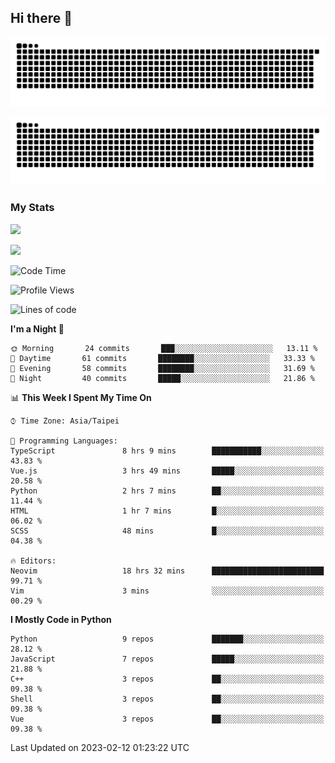 ## Hi there 👋

<div align="center">

![GitHub Snake Light](https://raw.githubusercontent.com/CSY54/CSY54/snake/github-snake.svg#gh-light-mode-only)

![GitHub Snake dark](https://raw.githubusercontent.com/CSY54/CSY54/snake/github-snake-dark.svg#gh-dark-mode-only)

</div>

### My Stats

![](https://github-readme-stats.vercel.app/api?username=CSY54&theme=nord&show_icons=true)

![](https://github-readme-stats.vercel.app/api/top-langs/?username=CSY54&theme=nord&layout=compact&card_width=445)

<!--START_SECTION:waka-->
![Code Time](http://img.shields.io/badge/Code%20Time-1%2C477%20hrs%2047%20mins-blue)

![Profile Views](http://img.shields.io/badge/Profile%20Views-0-blue)

![Lines of code](https://img.shields.io/badge/From%20Hello%20World%20I%27ve%20Written-113%20Thousand%20lines%20of%20code-blue)

**I'm a Night 🦉** 

```text
🌞 Morning       24 commits       ███░░░░░░░░░░░░░░░░░░░░░░   13.11 % 
🌆 Daytime       61 commits       ████████░░░░░░░░░░░░░░░░░   33.33 % 
🌃 Evening       58 commits       ████████░░░░░░░░░░░░░░░░░   31.69 % 
🌙 Night         40 commits       █████░░░░░░░░░░░░░░░░░░░░   21.86 % 

```


📊 **This Week I Spent My Time On** 

```text
⌚︎ Time Zone: Asia/Taipei

💬 Programming Languages: 
TypeScript               8 hrs 9 mins        ███████████░░░░░░░░░░░░░░   43.83 % 
Vue.js                   3 hrs 49 mins       █████░░░░░░░░░░░░░░░░░░░░   20.58 % 
Python                   2 hrs 7 mins        ██░░░░░░░░░░░░░░░░░░░░░░░   11.44 % 
HTML                     1 hr 7 mins         █░░░░░░░░░░░░░░░░░░░░░░░░   06.02 % 
SCSS                     48 mins             █░░░░░░░░░░░░░░░░░░░░░░░░   04.38 % 

🔥 Editors: 
Neovim                   18 hrs 32 mins      █████████████████████████   99.71 % 
Vim                      3 mins              ░░░░░░░░░░░░░░░░░░░░░░░░░   00.29 % 

```

**I Mostly Code in Python** 

```text
Python                   9 repos             ███████░░░░░░░░░░░░░░░░░░   28.12 % 
JavaScript               7 repos             █████░░░░░░░░░░░░░░░░░░░░   21.88 % 
C++                      3 repos             ██░░░░░░░░░░░░░░░░░░░░░░░   09.38 % 
Shell                    3 repos             ██░░░░░░░░░░░░░░░░░░░░░░░   09.38 % 
Vue                      3 repos             ██░░░░░░░░░░░░░░░░░░░░░░░   09.38 % 

```



 Last Updated on 2023-02-12 01:23:22 UTC
<!--END_SECTION:waka-->

<!--
**CSY54/CSY54** is a ✨ _special_ ✨ repository because its `README.md` (this file) appears on your GitHub profile.

Here are some ideas to get you started:

- 🔭 I’m currently working on ...
- 🌱 I’m currently learning ...
- 👯 I’m looking to collaborate on ...
- 🤔 I’m looking for help with ...
- 💬 Ask me about ...
- 📫 How to reach me: ...
- 😄 Pronouns: ...
- ⚡ Fun fact: ...
-->
